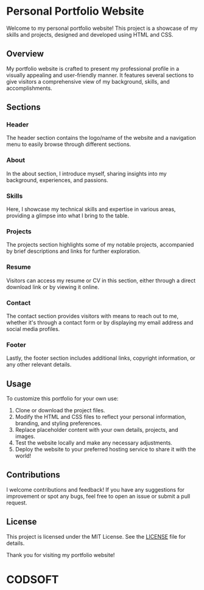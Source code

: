 # Personal Portfolio Website

Welcome to my personal portfolio website! This project is a showcase of my skills and projects, designed and developed using HTML and CSS.

## Overview

My portfolio website is crafted to present my professional profile in a visually appealing and user-friendly manner. It features several sections to give visitors a comprehensive view of my background, skills, and accomplishments.

## Sections

### Header
The header section contains the logo/name of the website and a navigation menu to easily browse through different sections.

### About
In the about section, I introduce myself, sharing insights into my background, experiences, and passions.

### Skills
Here, I showcase my technical skills and expertise in various areas, providing a glimpse into what I bring to the table.

### Projects
The projects section highlights some of my notable projects, accompanied by brief descriptions and links for further exploration.

### Resume
Visitors can access my resume or CV in this section, either through a direct download link or by viewing it online.

### Contact
The contact section provides visitors with means to reach out to me, whether it's through a contact form or by displaying my email address and social media profiles.

### Footer
Lastly, the footer section includes additional links, copyright information, or any other relevant details.

## Usage

To customize this portfolio for your own use:

1. Clone or download the project files.
2. Modify the HTML and CSS files to reflect your personal information, branding, and styling preferences.
3. Replace placeholder content with your own details, projects, and images.
4. Test the website locally and make any necessary adjustments.
5. Deploy the website to your preferred hosting service to share it with the world!

## Contributions

I welcome contributions and feedback! If you have any suggestions for improvement or spot any bugs, feel free to open an issue or submit a pull request.

## License

This project is licensed under the MIT License. See the [LICENSE](LICENSE) file for details.

Thank you for visiting my portfolio website!
 # CODSOFT
